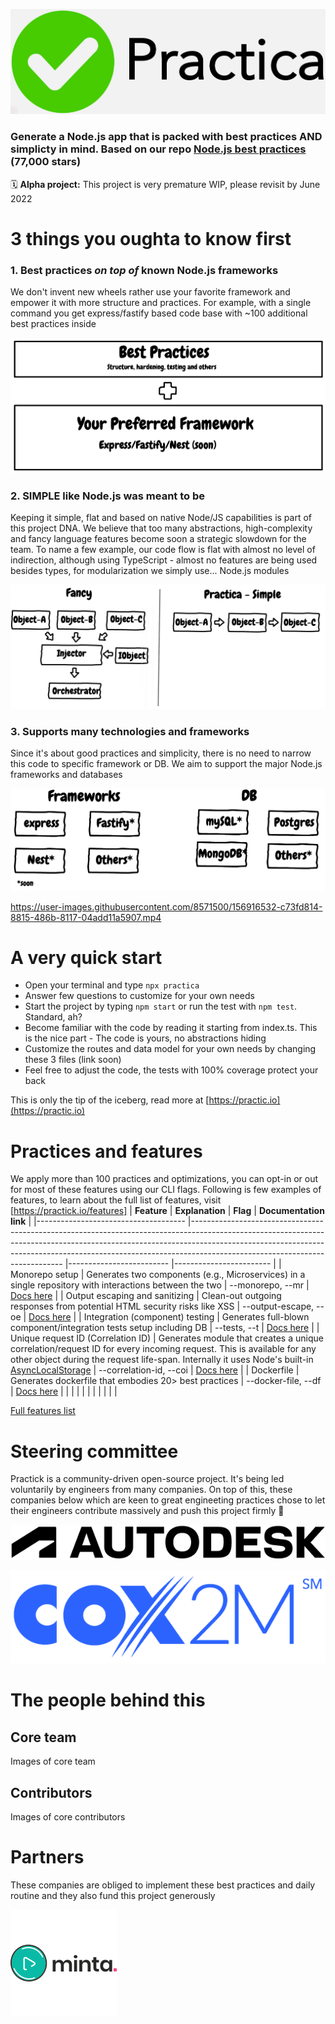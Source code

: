 

![Best practices starter](/docs/images/practica-logo.png)


### Generate a Node.js app that is packed with best practices AND simplicty in mind. Based on our repo [Node.js best practices](https://github.com/goldbergyoni/nodebestpractices) (77,000 stars)

🗓 **Alpha project:** This project is very premature WIP, please revisit by June 2022

# 3 things you oughta to know first

### 1. Best practices *on top of* known Node.js frameworks

We don't invent new wheels rather use your favorite framework and empower it with more structure and practices. For example, with a single command you get express/fastify based code base with ~100 additional best practices inside

![Built on top of known frameworks](/docs/images/on-top-of-frameworks.png)

### 2. SIMPLE like Node.js was meant to be

Keeping it simple, flat and based on native Node/JS capabilities is part of this project DNA. We believe that too many abstractions, high-complexity and fancy language features become soon a strategic slowdown for the team. To name a few example, our code flow is flat with almost no level of indirection, although using TypeScript - almost no features are being used besides types, for modularization we simply use... Node.js modules


![Built on top of known frameworks](/docs/images/abstractions-vs-simplicity.png)

### 3. Supports many technologies and frameworks

Since it's about good practices and simplicity, there is no need to narrow this code to specific framework or DB. We aim to support the major Node.js frameworks and databases

![Built on top of known frameworks](/docs/images/tech-stack.png)



https://user-images.githubusercontent.com/8571500/156916532-c73fd814-8815-486b-8117-04add11a5907.mp4



# A very quick start

- Open your terminal and type `npx practica`
- Answer few questions to customize for your own needs
- Start the project by typing `npm start` or run the test with `npm test`. Standard, ah?
- Become familiar with the code by reading it starting from index.ts. This is the nice part - The code is yours, no abstractions hiding
- Customize the routes and data model for your own needs by changing these 3 files (link soon)
- Feel free to adjust the code, the tests with 100% coverage protect your back

This is only the tip of the iceberg, read more at [https://practic.io](https://practic.io)


# Practices and features

We apply more than 100 practices and optimizations, you can opt-in or out for most of these features using our CLI flags. Following is few examples of features, to learn about the full list of features, visit [https://practick.io/features]
| **Feature**                         	| **Explanation**                                                                                                                                                                                                                                                                        	| **Flag**                	| **Documentation link** 	|
|-------------------------------------	|----------------------------------------------------------------------------------------------------------------------------------------------------------------------------------------------------------------------------------------------------------------------------------------	|-------------------------	|------------------------	|
|            Monorepo setup           	| Generates two components (e.g., Microservices) in a single repository with interactions between the two                                                                                                                                                                                	| --monorepo, --mr        	| [Docs here]()          	|
| Output escaping and sanitizing      	| Clean-out outgoing responses from potential HTML security risks like XSS                                                                                                                                                                                                               	| --output-escape, --oe   	| [Docs here]()          	|
| Integration (component) testing     	| Generates full-blown component/integration tests setup including DB                                                                                                                                                                                                                    	| --tests, --t            	| [Docs here]()          	|
| Unique request ID (Correlation ID)  	| Generates module that creates a unique correlation/request ID for every incoming request. This is available for any other object during the request life-span. Internally it uses Node's built-in [AsyncLocalStorage](https://nodejs.org/api/async_hooks.html#class-asynclocalstorage) 	| --correlation-id, --coi 	| [Docs here]()          	|
| Dockerfile                          	| Generates dockerfile that embodies 20> best practices                                                                                                                                                                                                                                  	| --docker-file, --df     	| [Docs here]()          	|
|                                     	|                                                                                                                                                                                                                                                                                        	|                         	|                        	|
|                                     	|                                                                                                                                                                                                                                                                                        	|                         	|                        	|

[Full features list](https://practica.io/features)

# Steering committee

Practick is a community-driven open-source project. It's being led voluntarily by engineers from many companies. On top of this, these companies below which are keen to great engineeting practices chose to let their engineers contribute massively and push this project firmly 💚

![Autodesk](/docs/images/autodesk.png)

![Cox2m](/docs/images/cox2m.png)

# The people behind this

## Core team

Images of core team

## Contributors

Images of core contributors

# Partners

These companies are obliged to implement these best practices and daily routine and they also fund this project generously

![Cox2m](/docs/images/minta.png)

